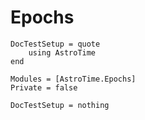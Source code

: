 # Epochs

```@meta
DocTestSetup = quote
    using AstroTime
end
```

```@autodocs
Modules = [AstroTime.Epochs]
Private = false
```

```@meta
DocTestSetup = nothing
```

